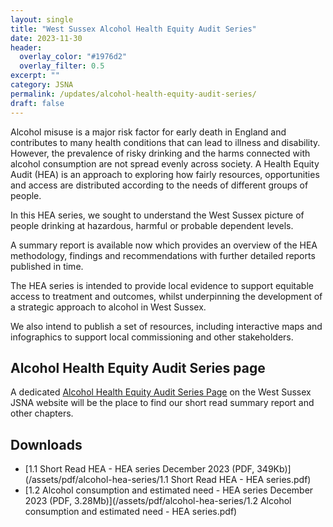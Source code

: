 ```yaml
---
layout: single
title: "West Sussex Alcohol Health Equity Audit Series"
date: 2023-11-30
header: 
  overlay_color: "#1976d2"
  overlay_filter: 0.5
excerpt: ""
category: JSNA
permalink: /updates/alcohol-health-equity-audit-series/
draft: false
---
```

Alcohol misuse is a major risk factor for early death in England and contributes to many health conditions that can lead to illness and disability. However, the prevalence of risky drinking and the harms connected with alcohol consumption are not spread evenly across society. A Health Equity Audit (HEA) is an approach to exploring how fairly resources, opportunities and access are distributed according to the needs of different groups of people.

In this HEA series, we sought to understand the West Sussex picture of people drinking at hazardous, harmful or probable dependent levels. 

A summary report is available now which provides an overview of the HEA methodology, findings and recommendations with further detailed reports published in time. 

The HEA series is intended to provide local evidence to support equitable access to treatment and outcomes, whilst underpinning the development of a strategic approach to alcohol in West Sussex.

We also intend to publish a set of resources, including interactive maps and infographics to support local commissioning and other stakeholders.

## Alcohol Health Equity Audit Series page
A dedicated [Alcohol Health Equity Audit Series Page](/alcohol-health-equity-audit-series/) on the West Sussex JSNA website will be the place to find our short read summary report and other chapters.

## Downloads
- [1.1 Short Read HEA - HEA series December 2023 (PDF, 349Kb)](/assets/pdf/alcohol-hea-series/1.1 Short Read HEA - HEA series.pdf)
- [1.2 Alcohol consumption and estimated need - HEA series December 2023 (PDF, 3.28Mb)](/assets/pdf/alcohol-hea-series/1.2 Alcohol consumption and estimated need - HEA series.pdf)

